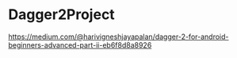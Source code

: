 # Dagger2Project
https://medium.com/@harivigneshjayapalan/dagger-2-for-android-beginners-advanced-part-ii-eb6f8d8a8926
